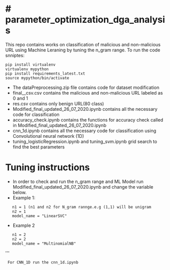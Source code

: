 # # parameter_optimization_dga_analysis



This repo contains works on classification of malicious and non-malicious URL using Machine Leraning by tuning the n_gram range.
To run the code snniptes:

```
pip install virtualenv
virtualenv mypython
pip install requirements_latest.txt
source mypython/bin/activate
```

  - The dataPreprocessing.zip file contains code for dataset modification
  - final__csv.csv contains the malicious and non-malicious URL labeled as 0 and 1
  - res.csv contains only benign URL(80 class)
  - Modified_final_updated_26_07_2020.ipynb contains all the necessary code for classification
  - accuracy_check.ipynb contains the functions for accuracy check called in Modified_final_updated_26_07_2020.ipynb 
  - cnn_1d.ipynb contains all the necessary code for classification using Convolutional neural network (1D)
  - tuning_logisticRegression.ipynb and tuning_svm.ipynb grid search to find the best parameters
  
# Tuning instructions

  - In order to check and run the n_gram range and ML Model run Modified_final_updated_26_07_2020.ipynb and change the variable below.
 - Example 1:
 ```
    n1 = 1 (n1 and n2 for N_gram rannge.e.g (1,1) will be unigram
    n2 = 1
    model_name = "LinearSVC"
```
 - Example 2
 ```
    n1 = 2
    n2 = 2
    model_name = "MultinomialNB"
```
 '''
```
 For CNN_1D run the cnn_1d.ipynb
```


